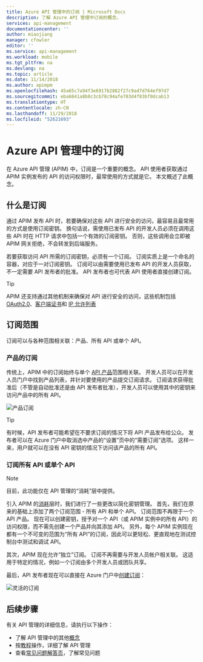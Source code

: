 ```yaml
---
title: Azure API 管理中的订阅 | Microsoft Docs
description: 了解 Azure API 管理中订阅的概念。
services: api-management
documentationcenter: ''
author: miaojiang
manager: cfowler
editor: ''
ms.service: api-management
ms.workload: mobile
ms.tgt_pltfrm: na
ms.devlang: na
ms.topic: article
ms.date: 11/14/2018
ms.author: apimpm
ms.openlocfilehash: 45a65c7a94f3e6917b2882f27c9ad7d764ef97d7
ms.sourcegitcommit: eba6841a8b8c3cb78c94afe703d4f83bf0dcab13
ms.translationtype: HT
ms.contentlocale: zh-CN
ms.lasthandoff: 11/29/2018
ms.locfileid: "52621693"
---
```

# <a name="subscriptions-in-azure-api-management"></a>Azure API 管理中的订阅

在 Azure API 管理 (APIM) 中，订阅是一个重要的概念。 API 使用者获取通过 APIM 实例发布的 API 的访问权限时，最常使用的方式就是它。 本文概述了此概念。

## <a name="what-is-subscriptions"></a>什么是订阅

通过 APIM 发布 API 时，若要确保对这些 API 进行安全的访问，最容易且最常用的方式是使用订阅密钥。 换句话说，需使用已发布 API 的开发人员必须在调用这些 API 时在 HTTP 请求中包括一个有效的订阅密钥。 否则，这些调用会立即被 APIM 网关拒绝，不会转发到后端服务。

若要获取访问 API 所需的订阅密钥，必须有一个订阅。 订阅实质上是一个命名的容器，对应于一对订阅密钥。 订阅可以由需要使用已发布 API 的开发人员获取，不一定需要 API 发布者的批准。 API 发布者也可代表 API 使用者直接创建订阅。

> [!TIP]
> APIM 还支持通过其他机制来确保对 API 进行安全的访问，这些机制包括 [OAuth2.0](api-management-howto-protect-backend-with-aad.md)、[客户端证书](api-management-howto-mutual-certificates-for-clients.md)和 [IP 允许列表](https://docs.microsoft.com/azure/api-management/api-management-access-restriction-policies#RestrictCallerIPs)

## <a name="scope-of-subscriptions"></a>订阅范围

订阅可以与各种范围相关联：产品、所有 API 或单个 API。

### <a name="subscriptions-for-a-product"></a>产品的订阅

传统上，APIM 中的订阅始终与单个 [API 产品](api-management-terminology.md)范围相关联。 开发人员可以在开发人员门户中找到产品列表，并针对要使用的产品提交订阅请求。 订阅请求获得批准后（不管是自动批准还是由 API 发布者批准），开发人员可以使用其中的密钥来访问产品中的所有 API。

![产品订阅](./media/api-management-subscriptions/product-subscription.png)

> [!TIP]
> 有时候，API 发布者可能希望在不要求订阅的情况下将 API 产品发布给公众。 发布者可以在 Azure 门户中取消选中产品的“设置”页中的“需要订阅”选项。 这样一来，用户就可以在没有 API 密钥的情况下访问该产品的所有 API。

### <a name="subscriptions-for-all-apis-or-an-individual-api"></a>订阅所有 API 或单个 API

> [!NOTE]
> 目前，此功能仅在 API 管理的“消耗”层中提供。

引入 APIM 的[消耗](https://aka.ms/apimconsumptionblog)层时，我们进行了一些更改以简化密钥管理。 首先，我们在原来的基础上添加了两个订阅范围 - 所有 API 和单个 API。 订阅范围不再限于一个 API 产品。 现在可以创建密钥，授予对一个 API（或 APIM 实例中的所有 API）的访问权限，而不需先创建一个产品并向其添加 API。 另外，每个 APIM 实例现在都有一个不可变的范围为“所有 API”的订阅，因此可以更轻松、更直观地在测试控制台中测试和调试 API。

其次，APIM 现在允许“独立”订阅。 订阅不再需要与开发人员帐户相关联。 这适用于特定的情况，例如一个订阅由多个开发人员或团队共享。

最后，API 发布者现在可以直接在 Azure 门户中[创建订阅](api-management-howto-create-subscriptions.md)：

![灵活的订阅](./media/api-management-subscriptions/flexible-subscription.png)

## <a name="next-steps"></a>后续步骤
有关 API 管理的详细信息，请执行以下操作：

+ 了解 API 管理中的其他[概念](api-management-terminology.md)
+ 按[教程](import-and-publish.md)操作，详细了解 API 管理
+ 查看[常见问题解答页](api-management-faq.md)，了解常见问题